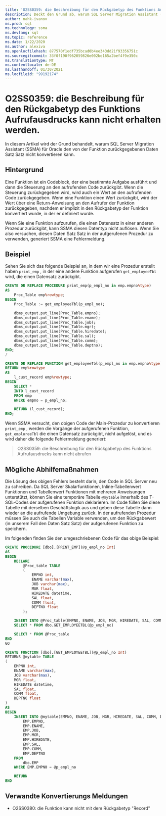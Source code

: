 ```yaml
---
title: 'O2SS0359: die Beschreibung für den Rückgabetyp des Funktions Aufrufausdrucks kann nicht erhalten werden.'
description: Deckt den Grund ab, warum SQL Server Migration Assistant (SSMA) für Oracle den von der Funktion zurückgegebenen Daten Satz Satz nicht konvertieren kann.
author: nahk-ivanov
ms.prod: sql
ms.technology: ssma
ms.devlang: sql
ms.topic: reference
ms.date: 1/22/2020
ms.author: alexiva
ms.openlocfilehash: 877570f1edf735bcad0b4ee343dd21f93356751c
ms.sourcegitcommit: 33f0f190f962059826e002be165a2bef4f9e350c
ms.translationtype: MT
ms.contentlocale: de-DE
ms.lasthandoff: 01/30/2021
ms.locfileid: "99192174"
---
```

# <a name="o2ss0359-cannot-get-description-for-return-type-of-function-call-expression-error"></a>O2SS0359: die Beschreibung für den Rückgabetyp des Funktions Aufrufausdrucks kann nicht erhalten werden.

In diesem Artikel wird der Grund behandelt, warum SQL Server Migration Assistant (SSMA) für Oracle den von der Funktion zurückgegebenen Daten Satz Satz nicht konvertieren kann.

## <a name="background"></a>Hintergrund

Eine Funktion ist ein Codeblock, der eine bestimmte Aufgabe ausführt und dann die Steuerung an den aufrufenden Code zurückgibt. Wenn die Steuerung zurückgegeben wird, wird auch ein Wert an den aufrufenden Code zurückgegeben. Wenn eine Funktion einen Wert zurückgibt, wird der Wert über eine Return-Anweisung an den Aufrufer der Funktion zurückgegeben, nachdem er implizit in den Rückgabetyp der Funktion konvertiert wurde, in der er definiert wurde.

Wenn Sie eine Funktion aufzurufen, die einen Datensatz in einer anderen Prozedur zurückgibt, kann SSMA diesen Datentyp nicht auflösen. Wenn Sie also versuchen, diesen Daten Satz Satz in der aufgerufenen Prozedur zu verwenden, generiert SSMA eine Fehlermeldung.

## <a name="example"></a>Beispiel

Sehen Sie sich das folgende Beispiel an, in dem wir eine Prozedur erstellt haben `print_emp` , in der eine andere Funktion aufgerufen `get_employeeTbl` wird, die einen Datensatz zurückgibt.

```sql
CREATE OR REPLACE PROCEDURE print_emp(p_empl_no in emp.empno%type)
AS
    Proc_Table emp%rowtype;
BEGIN
    Proc_Table := get_employeeTbl(p_empl_no);

    dbms_output.put_line(Proc_Table.empno);
    dbms_output.put_line(Proc_Table.ename);
    dbms_output.put_line(Proc_Table.job);
    dbms_output.put_line(Proc_Table.mgr);
    dbms_output.put_line(Proc_Table.hiredate);
    dbms_output.put_line(Proc_Table.sal);
    dbms_output.put_line(Proc_Table.comm);
    dbms_output.put_line(Proc_Table.deptno);
END;
/

CREATE OR REPLACE FUNCTION get_employeeTbl(p_empl_no in emp.empno%type)
RETURN emp%rowtype
AS
    l_cust_record emp%rowtype;
BEGIN
    SELECT *
    INTO l_cust_record
    FROM emp
    WHERE empno = p_empl_no;

    RETURN (l_cust_record);
END;
```

Wenn SSMA versucht, den obigen Code der Main-Prozedur zu konvertieren `print_emp` , werden die Vorgänge der aufgerufenen Funktion, `get_emploreeTbl` die einen Datensatz zurückgibt, nicht aufgelöst, und es wird daher die folgende Fehlermeldung generiert:

> O2SS0359: die Beschreibung für den Rückgabetyp des Funktions Aufrufausdrucks kann nicht abrufen

## <a name="possible-remedies"></a>Mögliche Abhilfemaßnahmen

Die Lösung des obigen Fehlers besteht darin, den Code in SQL Server neu zu schreiben. Da SQL Server Skalarfunktionen, Inline-Tabellenwert Funktionen und Tabellenwert Funktionen mit mehreren Anweisungen unterstützt, können Sie eine temporäre Tabelle `@mytable` innerhalb des T-SQL-Codes der aufgerufenen Funktion deklarieren. Im Code füllen Sie diese Tabelle mit derselben Geschäftslogik aus und geben diese Tabelle dann wieder an die aufrufende Umgebung zurück. In der aufrufenden Prozedur müssen Sie auch die Tabellen Variable verwenden, um den Rückgabewert (in unserem Fall den Daten Satz Satz) der aufgerufenen Funktion zu speichern.

Im folgenden finden Sie den umgeschriebenen Code für das obige Beispiel:

```sql
CREATE PROCEDURE [dbo].[PRINT_EMP](@p_empl_no Int)
AS
BEGIN
    DECLARE
        @Proc_table TABLE
        (
            EMPNO int,
            ENAME varchar(max),
            JOB varchar(max),
            MGR float,
            HIREDATE datetime,
            SAL float,
            COMM float,
            DEPTNO float
        );

    INSERT INTO @Proc_table(EMPNO, ENAME, JOB, MGR, HIREDATE, SAL, COMM, DEPTNO)
    SELECT * FROM dbo.GET_EMPLOYEETBL(@p_empl_no)

    SELECT * FROM @Proc_table
END
GO

CREATE FUNCTION [dbo].[GET_EMPLOYEETBL](@p_empl_no Int)
RETURNS @mytable TABLE
(
    EMPNO int,
    ENAME varchar(max),
    JOB varchar(max),
    MGR float,
    HIREDATE datetime,
    SAL float,
    COMM float,
    DEPTNO float
)
AS
BEGIN
    INSERT INTO @mytable(EMPNO, ENAME, JOB, MGR, HIREDATE, SAL, COMM, DEPTNO) SELECT
        EMP.EMPNO,
        EMP.ENAME,
        EMP.JOB,
        EMP.MGR,
        EMP.HIREDATE,
        EMP.SAL,
        EMP.COMM,
        EMP.DEPTNO
    FROM
        dbo.EMP
    WHERE EMP.EMPNO = @p_empl_no

    RETURN
END
```

## <a name="related-conversion-messages"></a>Verwandte Konvertierungs Meldungen

* O2SS0380: die Funktion kann nicht mit dem Rückgabetyp "Record"
